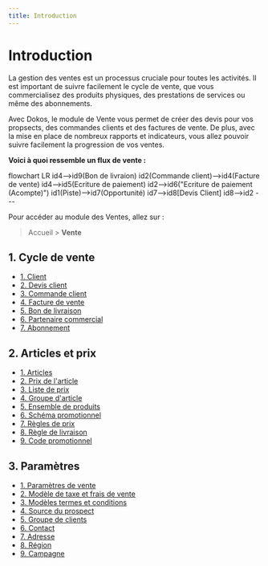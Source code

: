 ```yaml
---
title: Introduction
---
```


# Introduction

La gestion des ventes est un processus cruciale pour toutes les activités. Il est important de suivre facilement le cycle de vente, que vous commercialisez des produits physiques, des prestations de services ou même des abonnements.

Avec Dokos, le module de Vente vous permet de créer des devis pour vos propsects, des commandes clients et des factures de vente. De plus, avec la mise en place de nombreux rapports et indicateurs, vous allez pouvoir suivre facilement la progression de vos ventes.

**Voici à quoi ressemble un flux de vente :**

<mermaid>
flowchart LR
	id4-->id9(Bon de livraion)
  id2(Commande client)-->id4(Facture de vente)
  id4-->id5(Ecriture de paiement)
  id2-->id6("Ecriture de paiement (Acompte)")
  id1(Piste)-->id7(Opportunité)
 	id7-->id8[Devis Client]
  id8-->id2
</mermaid>
---

Pour accéder au module des Ventes, allez sur :

> Accueil > **Vente**

## 1. Cycle de vente
- [1. Client](/dokos/parametrage/clients)
- [2. Devis client](/selling/quotation)
- [3. Commande client](/selling/sales-order)
- [4. Facture de vente](/selling/sales-invoice)
- [5. Bon de livraison](/stocks/delivery-note)
- [6. Partenaire commercial](/selling/sales-partner)
- [7. Abonnement](/selling/subscription)

## 2. Articles et prix
- [1. Articles](/dokos/parametrage/articles)
- [2. Prix de l'article](/dokos/parametrage/articles-price)
- [3. Liste de prix](/configuration/liste-de-prix)
- [4. Groupe d'article](/dokos/parametrage/articles-group)
- [5. Ensemble de produits](/stocks/product-bundle)
- [6. Schéma promotionnel](/stocks/promotional-scheme)
- [7. Règles de prix](/stocks/price-rules)
- [8. Règle de livraison](/stocks/shipping-rule)
- [9. Code promotionnel](/selling/coupon-code)

## 3.  Paramètres
- [1. Paramètres de vente](/selling/selling-settings)
- [2. Modèle de taxe et frais de vente](/selling/sales-taxes-and-charges-template)
- [3. Modèles termes et conditions](/settings/terms-and-conditions)
- [4. Source du prospect](/crm/lead_source)
- [5. Groupe de clients](/crm/customer-group)
- [6. Contact](/crm/contact)
- [7. Adresse](/crm/address)
- [8. Région](/selling/territory)
- [9. Campagne](/crm/campaing)